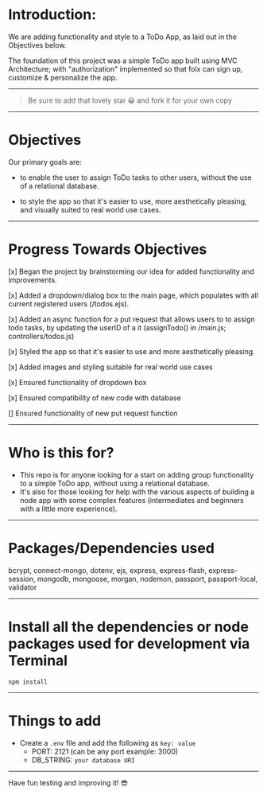 # Introduction:

We are adding functionality and style to a ToDo App, as laid out in the Objectives below.

The foundation of this project was a simple ToDo app built using MVC Architecture; with "authorization" implemented so that folx can sign up, customize & personalize the app. 

---

> Be sure to add that lovely star 😀 and fork it for your own copy

---

# Objectives

Our primary goals are:
- to enable the user to assign ToDo tasks to other users, without the use of a relational database.

- to style the app so that it's easier to use, more aesthetically pleasing, and visually suited to real world use cases.   

---
# Progress Towards Objectives

[x] Began the project by brainstorming our idea for added functionality and improvements.

[x] Added a dropdown/dialog box to the main page, which populates with all current registered users (/todos.ejs).

[x] Added an async function for a put request that allows users to to assign todo tasks, by updating the userID of a it  (assignTodo() in /main.js; controllers/todos.js)

[x] Styled the app so that it's easier to use and more aesthetically pleasing.

[x] Added images and styling suitable for real world use cases

[x] Ensured functionality of dropdown box

[x] Ensured compatibility of new code with database 

[] Ensured functionality of new put request function

---

# Who is this for? 

- This repo is for anyone looking for a start on adding group functionality to a simple ToDo app, without using a relational database.
- It's also for those looking for help with the various aspects of building a node app with some complex features (intermediates and beginners with a little more experience).

---

# Packages/Dependencies used 

bcrypt, connect-mongo, dotenv, ejs, express, express-flash, express-session, mongodb, mongoose, morgan, nodemon, passport, passport-local, validator

---

# Install all the dependencies or node packages used for development via Terminal

`npm install` 

---

# Things to add

- Create a `.env` file and add the following as `key: value` 
  - PORT: 2121 (can be any port example: 3000) 
  - DB_STRING: `your database URI` 
 ---
 
 Have fun testing and improving it! 😎


